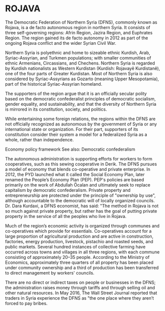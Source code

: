 # ROJAVA
The Democratic Federation of Northern Syria (DFNS), commonly known as Rojava, is a de facto autonomous region in northern Syria. It consists of three self-governing regions: Afrin Region, Jazira Region, and Euphrates Region. The region gained its de facto autonomy in 2012 as part of the ongoing Rojava conflict and the wider Syrian Civil War.

Northern Syria is polyethnic and home to sizeable ethnic Kurdish, Arab, Syriac-Assyrian, and Turkmen populations; with smaller communities of ethnic Armenians, Circassians, and Chechens. Northern Syria is regarded by Kurdish nationalists as Western Kurdistan (Kurdish: Rojavayê Kurdistanê‎), one of the four parts of Greater Kurdistan. Most of Northern Syria is also considered by Syriac-Assyrians as Gozarto (meaning Upper Mesopotamia), part of the historical Syriac-Assyrian homeland.

The supporters of the region argue that it is an officially secular polity based on the democratic confederalist principles of democratic socialism, gender equality, and sustainability, and that the diversity of Northern Syria is mirrored in its constitution, society, and politics.

While entertaining some foreign relations, the regions within the DFNS are not officially recognized as autonomous by the government of Syria or any international state or organization. For their part, supporters of its constitution consider their system a model for a federalized Syria as a whole, rather than independence.

Economy policy framework
See also: Democratic confederalism

The autonomous administration is supporting efforts for workers to form cooperatives, such as this sewing cooperative in Derik.
The DFNS pursues a model of economy that blends co-operative and private enterprise. In 2012, the PYD launched what it called the Social Economy Plan, later renamed the People’s Economy Plan (PEP). PEP's policies are based primarily on the work of Abdullah Öcalan and ultimately seek to replace capitalism by democratic confederalism. Private property and entrepreneurship are protected under the principle of "ownership by use", although accountable to the democratic will of locally organized councils. Dr. Dara Kurdaxi, a DFNS economist, has said: "The method in Rojava is not so much against private property, but rather has the goal of putting private property in the service of all the peoples who live in Rojava.

Much of the region’s economic activity is organized through communes and co-operatives which provide for essentials. Co-operatives account for a large proportion of agricultural production and are active in construction, factories, energy production, livestock, pistachio and roasted seeds, and public markets. Several hundred instances of collective farming have occurred across towns and villages in all three regions, with each commune consisting of approximately 20–35 people. According to the Ministry of Economics, approximately three quarters of all property has been placed under community ownership and a third of production has been transferred to direct management by workers' councils.

There are no direct or indirect taxes on people or businesses in the DFNS; the administration raises money through tariffs and through selling oil and other natural resources. In May 2016, The Wall Street Journal reported that traders in Syria experience the DFNS as "the one place where they aren’t forced to pay bribes.

